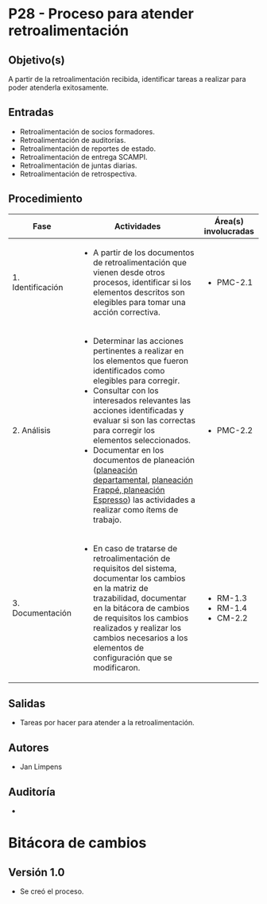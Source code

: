 # P28 - Proceso para atender retroalimentación

## Objetivo(s)

A partir de la retroalimentación recibida, identificar tareas a realizar para poder atenderla exitosamente.

## Entradas

- Retroalimentación de socios formadores.
- Retroalimentación de auditorías.
- Retroalimentación de reportes de estado.
- Retroalimentación de entrega SCAMPI.
- Retroalimentación de juntas diarias.
- Retroalimentación de retrospectiva.


## Procedimiento


<table>
  <thead>
    <th>Fase</th>
    <th>Actividades</th>
    <th>Área(s) involucradas</th>
  </thead>

  <tbody>
    <tr>
      <td>1. Identificación</td>
      <td>
        <ul align="left">
          <li>A partir de los documentos de retroalimentación que vienen desde otros procesos, identificar si los elementos descritos son elegibles para tomar una acción correctiva.</li>
        </ul>
      </td>
      <td>
        <ul>
          <li>PMC-2.1</li>
        </ul>
      </td>
    </tr>
    <tr>
      <td>2. Análisis</td>
      <td>
        <ul align="left">
          <li>Determinar las acciones pertinentes a realizar en los elementos que fueron identificados como elegibles para corregir.</li>
          <li>Consultar con los interesados relevantes las acciones identificadas y evaluar si son las correctas para corregir los elementos seleccionados.</li>
          <li>Documentar en los documentos de planeación (<a href="https://docs.google.com/spreadsheets/u/1/d/1SIO7qeEihTUOkOuSJZM-Lc6AryG9LPsFKonwZ_kYtCg/edit#gid=0">planeación departamental</a>, <a href ="https://docs.google.com/spreadsheets/d/1p8eNzn0IgJH-SGfaK-i6bGYGC0DOQpu-bQXMhOE0LYU/edit#gid=1100323685">planeación Frappé</a>,<a href="https://docs.google.com/spreadsheets/d/1xPuPU4C-SlJlFZ1v5lpxuJ4RD-dEz9dOgNvWhQ9ZiNo/edit#gid=0"> planeación Espresso</a>) las actividades a realizar como ítems de trabajo.</li>
        </ul>
      </td>
      <td>
        <ul>
          <li>PMC-2.2</li>
        </ul>
      </td>
    </tr>
    <tr>
      <td>3. Documentación</td>
      <td>
        <ul align="left">
          <li>En caso de tratarse de retroalimentación de requisitos del sistema, documentar los cambios en la matriz de trazabilidad, documentar en la bitácora de cambios de requisitos los cambios realizados y realizar los cambios necesarios a los elementos de configuración que se modificaron.</li>
        </ul>
      </td>
      <td>
        <ul>
          <li>RM-1.3</li>
          <li>RM-1.4</li>
          <li>CM-2.2</li>
        </ul>
      </td>
    </tr>
  </tbody>
</table>

## Salidas

- Tareas por hacer para atender a la retroalimentación.

## Autores

- Jan Limpens 

## Auditoría


- 


# Bitácora de cambios

## Versión 1.0
  - Se creó el proceso.
